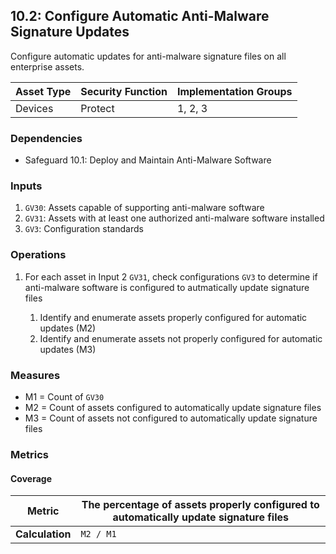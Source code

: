 ## 10.2: Configure Automatic Anti-Malware Signature Updates

Configure automatic updates for anti-malware signature files on all enterprise assets.

| Asset Type   | Security Function   | Implementation Groups |
| ------------ | ------------------- | --------------------- |
| Devices      | Protect             | 1, 2, 3               |

### Dependencies

-   Safeguard 10.1: Deploy and Maintain Anti-Malware Software

### Inputs

1.  `GV30`: Assets capable of supporting anti-malware software
2.  `GV31`: Assets with at least one authorized anti-malware software installed
3.  `GV3`: Configuration standards

### Operations

1.  For each asset in Input 2 `GV31`, check configurations `GV3` to determine if anti-malware software is configured to autmatically update signature files

    1.  Identify and enumerate assets properly configured for automatic updates (M2)
    2.  Identify and enumerate assets not properly configured for automatic updates (M3)

### Measures

-   M1 = Count of `GV30`
-   M2 = Count of assets configured to automatically update signature
    files
-   M3 = Count of assets not configured to automatically update
    signature files

### Metrics

#### Coverage

| **Metric**      | The percentage of assets properly configured to automatically update signature files |
|-----------------|---------------------------------------------------------------------------------------|
| **Calculation** | `M2 / M1`                                                                      |

